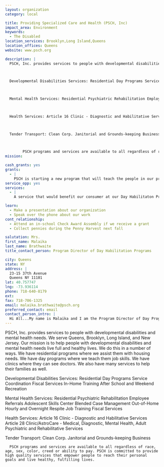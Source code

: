 ```yaml
---
layout: organization
category: local

title: Providing Specialized Care and Health (PSCH, Inc)
impact_area: Environment
keywords: 
  - The Disabled
location_services: Brooklyn,Long Island,Queens
location_offices: Queens
website: www.psch.org

description: |
  PSCH, Inc. provides services to people with developmental disabilities and mental health needs. We serve Queens, Brooklyn, Long Island, and New Jersey.  Our mission is to help people with developmental disabilities and mental health needs live full and healthy lives.  We do this in a number of ways.  We have residential programs where we assist them with housing needs.  We have day programs where we teach them job skills.  We have clinics where they can see doctors.  We also have many services to help their families as well.

     

  Developmental Disabilities Services: Residential Day Programs Service Coordination Fiscal Services In-Home Training After School and Weekend Recreation

  

  Mental Health Services: Residential Psychiatric Rehabilitation Employee Referrals Adolescent Skills Center Blended Case Management Out-of-Home Hourly and Overnight Respite Job Training Fiscal Services

  

  Health Services: Article 16 Clinic - Diagnostic and Habilitative Services Article 28 Clinic/AstroCare - Medical, Diagnostic, Mental Health, Adult Psychiatric and Rehabilitative Services

  

  Tender Transport: Clean Corp. Janitorial and Grounds-keeping Business 

  

        PSCH programs and services are available to all regardless of race, age, sex, color, creed or ability to pay. PSCH is committed to provide high quality services that empower people to reach their personal goals and live healthy, fulfilling lives. 
mission: 

cash_grants: yes
grants: 
  - |
    PSCH is starting a new program that will teach the people in our program job related skills.  Our hope is to purchase a mobile pet grooming vehicle.  We will use this vehicle to teach pet grooming skills to people with disabilities who love animals.  This vehicle will charge a very small fee for cleaning pets all over the Queens area.  The skills that they will learn and the pride they will gain will be invaluable.  These vehicles can range anywhere from $5000 to $80000.  However, we are looking to start small.  Your grant of $1000 will help in the purchase of our vehicle.
service_opp: yes
services: 
  - |
    A service that would benefit our consumer at our Day Habilitaton Program is art therapy.  Anyone willing to volunteer their time and sharing their gift of playing a musical instrument, singing, dancing, teaching art, etc. would greatly help the population we serve.  Our consumers strive to learn everything.

learn: 
  - Make a presentation about our organization
  - Speak over the phone about our work
cont_relationship: 
  - Attend an in-school Check Award Assembly if we receive a grant
  - Collect pennies during the Penny Harvest next fall

salutation: Mrs.
first_name: Malaika
last_name: Brathwaite
title_contact_person: Program Director of Day Habilitation Programs

city: Queens
state: NY
address: |
  23-15 37th Avenue  
  Queens NY 11101
lat: 40.757747
lng: -73.936114
phone: 718-640-8179
ext: 
fax: 718-706-1325
email: malaika.brathwaite@psch.org
preferred_contact: email
contact_person_intro: |
  Hi All...My name is Malaika and I am the Program Director of Day Programs at PSCH, Inc.  I currently run 4 day programs for people with developmental disabilities...teaching them job skills.  I have been with the agency since 2001 and love the job I do.  I look forward to a great relationship with you guys!
---
```

PSCH, Inc. provides services to people with developmental disabilities and mental health needs. We serve Queens, Brooklyn, Long Island, and New Jersey.  Our mission is to help people with developmental disabilities and mental health needs live full and healthy lives.  We do this in a number of ways.  We have residential programs where we assist them with housing needs.  We have day programs where we teach them job skills.  We have clinics where they can see doctors.  We also have many services to help their families as well.

   

Developmental Disabilities Services: Residential Day Programs Service Coordination Fiscal Services In-Home Training After School and Weekend Recreation



Mental Health Services: Residential Psychiatric Rehabilitation Employee Referrals Adolescent Skills Center Blended Case Management Out-of-Home Hourly and Overnight Respite Job Training Fiscal Services



Health Services: Article 16 Clinic - Diagnostic and Habilitative Services Article 28 Clinic/AstroCare - Medical, Diagnostic, Mental Health, Adult Psychiatric and Rehabilitative Services



Tender Transport: Clean Corp. Janitorial and Grounds-keeping Business 



      PSCH programs and services are available to all regardless of race, age, sex, color, creed or ability to pay. PSCH is committed to provide high quality services that empower people to reach their personal goals and live healthy, fulfilling lives. 